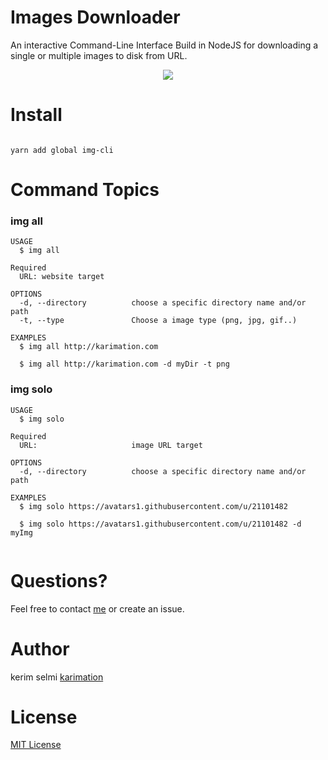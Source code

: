 # Images Downloader

An interactive Command-Line Interface Build in NodeJS for downloading a single or multiple images to disk from URL. 


<p align="center"> 
<img src="screenshots/test.gif"  >
</p>


# Install

```

yarn add global img-cli

```

# Command Topics
### img all

```
USAGE
  $ img all 

Required
  URL: website target

OPTIONS
  -d, --directory          choose a specific directory name and/or path 
  -t, --type               Choose a image type (png, jpg, gif..)
  
EXAMPLES
  $ img all http://karimation.com
  
  $ img all http://karimation.com -d myDir -t png

```

### img solo

```
USAGE
  $ img solo 

Required
  URL:                     image URL target

OPTIONS
  -d, --directory          choose a specific directory name and/or path 
  
EXAMPLES
  $ img solo https://avatars1.githubusercontent.com/u/21101482
  
  $ img solo https://avatars1.githubusercontent.com/u/21101482 -d myImg
  
```

# Questions?

Feel free to contact <a href="http://www.karimation.com">me</a> or create an issue.

# Author

kerim selmi <a href="http://www.karimation.com">karimation</a>

# License

<a href="LICENSE">MIT License</a>
